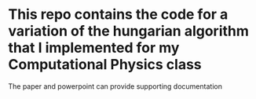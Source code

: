 # This repo contains the code for a variation of the hungarian algorithm that I implemented for my Computational Physics class
The paper and powerpoint can provide supporting documentation
